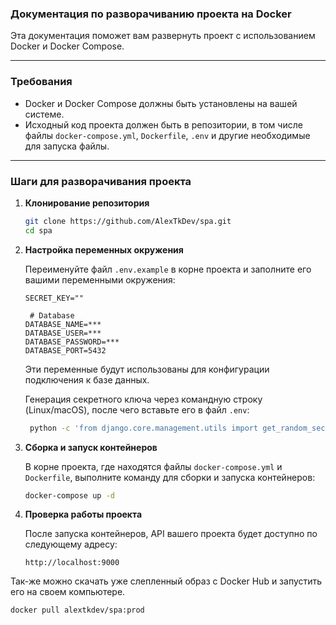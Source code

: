 ### Документация по разворачиванию проекта на Docker

Эта документация поможет вам развернуть проект с использованием Docker и Docker Compose.

---

### Требования

- Docker и Docker Compose должны быть установлены на вашей системе.
- Исходный код проекта должен быть в репозитории, в том числе файлы `docker-compose.yml`, `Dockerfile`, `.env` и другие необходимые для запуска файлы.

---

### Шаги для разворачивания проекта

1. **Клонирование репозитория**

   ```bash
   git clone https://github.com/AlexTkDev/spa.git
   cd spa
   ```

2. **Настройка переменных окружения**

   Переименуйте файл `.env.example` в корне проекта и заполните его вашими переменными 
   окружения:

   ```env
   SECRET_KEY=""
   
    # Database
   DATABASE_NAME=***
   DATABASE_USER=***
   DATABASE_PASSWORD=***
   DATABASE_PORT=5432
   ```

   Эти переменные будут использованы для конфигурации подключения к базе данных.

   Генерация секретного ключа через командную строку (Linux/macOS), после чего вставьте его в файл `.env`:
   ```bash
    python -c 'from django.core.management.utils import get_random_secret_key; print(get_random_secret_key())'
    ```

3. **Сборка и запуск контейнеров**

   В корне проекта, где находятся файлы `docker-compose.yml` и `Dockerfile`, выполните команду для 
   сборки и запуска контейнеров:

   ```bash
   docker-compose up -d
   ```

4. **Проверка работы проекта**

   После запуска контейнеров, API вашего проекта будет доступно по следующему адресу:

   ```
   http://localhost:9000
   ```


Так-же можно скачать уже слепленный образ с Docker Hub и запустить его на своем компьютере.

```bash
docker pull alextkdev/spa:prod
```